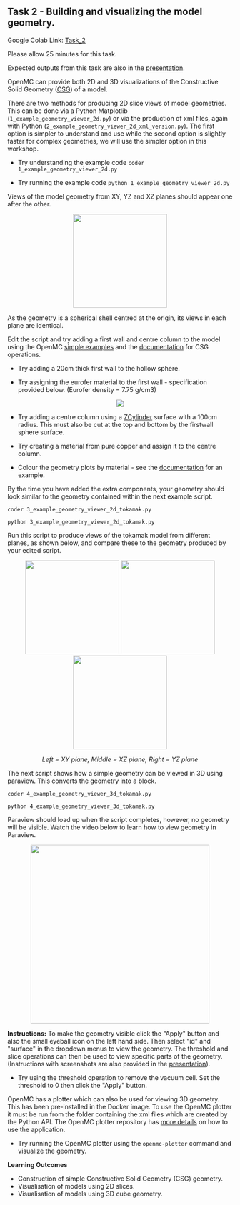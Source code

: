 
## <a name="task2"></a>Task 2 - Building and visualizing the model geometry.

Google Colab Link: [Task_2](https://colab.research.google.com/drive/17o94Go2_pQLHrrkcM_2K-asvKrSsMbtx)

Please allow 25 minutes for this task.

Expected outputs from this task are also in the [presentation](https://slides.com/openmc_workshop/neutronics_workshop/#/14).

OpenMC can provide both 2D and 3D visualizations of the Constructive Solid Geometry ([CSG](https://en.wikipedia.org/wiki/Constructive_solid_geometry)) of a model.

There are two methods for producing 2D slice views of model geometries. This can be done via a Python Matplotlib (```1_example_geometry_viewer_2d.py```) or via the production of xml files, again with Python (```2_example_geometry_viewer_2d_xml_version.py```). The first option is simpler to understand and use while the second option is slightly faster for complex geometries, we will use the simpler option in this workshop.

- Try understanding the example code ```coder 1_example_geometry_viewer_2d.py```

- Try running the example code ```python 1_example_geometry_viewer_2d.py```

Views of the model geometry from XY, YZ and XZ planes should appear one after the other.

<p align="center"><img src="https://user-images.githubusercontent.com/56687624/90137554-b2d99880-dd6d-11ea-87fe-3db437987b11.png" height="210"></p>

As the geometry is a spherical shell centred at the origin, its views in each plane are identical.

Edit the script and try adding a first wall and centre column to the model using the OpenMC [simple examples](https://openmc.readthedocs.io/en/stable/examples/pincell.html#Defining-Geometry) and the [documentation](https://openmc.readthedocs.io/en/stable/usersguide/geometry.html) for CSG operations.

- Try adding a 20cm thick first wall to the hollow sphere.

- Try assigning the eurofer material to the first wall - specification provided below. (Eurofer density = 7.75 g/cm3)

<p align="center"><img src="https://user-images.githubusercontent.com/56687624/90137636-d13f9400-dd6d-11ea-9faa-53a47eb3feaa.png"></p>

- Try adding a centre column using a [ZCylinder](https://openmc.readthedocs.io/en/stable/pythonapi/generated/openmc.ZCylinder.html) surface with a 100cm radius. This must also be cut at the top and bottom by the firstwall sphere surface.

- Try creating a material from pure copper and assign it to the centre column.

- Colour the geometry plots by material - see the [documentation](https://openmc.readthedocs.io/en/stable/usersguide/plots.html) for an example.

By the time you have added the extra components, your geometry should look similar to the geometry contained within the next example script.

```coder 3_example_geometry_viewer_2d_tokamak.py```

```python 3_example_geometry_viewer_2d_tokamak.py```

Run this script to produce views of the tokamak model from different planes, as shown below, and compare these to the geometry produced by your edited script.

<p align="center">
<img src="https://user-images.githubusercontent.com/56687624/90137577-bbca6a00-dd6d-11ea-9cc3-7cc8f4b6a8e4.png" height="210">
<img src="https://user-images.githubusercontent.com/56687624/90137583-bcfb9700-dd6d-11ea-86d3-fc3a7ae60152.png" height="210">
<img src="https://user-images.githubusercontent.com/56687624/90137587-be2cc400-dd6d-11ea-8812-5bde721e41df.png" height="210">
</p>

<p align="center"><i>Left = XY plane, Middle = XZ plane, Right = YZ plane</i></p>

The next script shows how a simple geometry can be viewed in 3D using paraview. This converts the geometry into a block.

```coder 4_example_geometry_viewer_3d_tokamak.py```

```python 4_example_geometry_viewer_3d_tokamak.py```

Paraview should load up when the script completes, however, no geometry will be visible. Watch the video below to learn how to view geometry in Paraview.

<p align="center"><a href="http://www.youtube.com/watch?feature=player_embedded&v=VWjQ-iHcaxA
" target="_blank"><img src="https://user-images.githubusercontent.com/56687624/90137604-c258e180-dd6d-11ea-8917-bc20437937f0.png" height="400" /></a></p>

**Instructions:** To make the geometry visible click the "Apply" button and also the small eyeball icon on the left hand side. Then select "id" and "surface" in the dropdown menus to view the geometry. The threshold and slice operations can then be used to view specific parts of the geometry. (Instructions with screenshots are also provided in the [presentation](https://slides.com/openmc_workshop/neutronics_workshop/#/14/1)).

- Try using the threshold operation to remove the vacuum cell. Set the threshold to 0 then click the "Apply" button.

OpenMC has a plotter which can also be used for viewing 3D geometry. This has been pre-installed in the Docker image. To use the OpenMC plotter it must be run from the folder containing the xml files which are created by the Python API. The OpenMC plotter repository has [more details](https://github.com/openmc-dev/plotter) on how to use the application.

- Try running the OpenMC plotter using the ```openmc-plotter``` command and visualize the geometry.

**Learning Outcomes**

- Construction of simple Constructive Solid Geometry (CSG) geometry.
- Visualisation of models using 2D slices.
- Visualisation of models using 3D cube geometry.